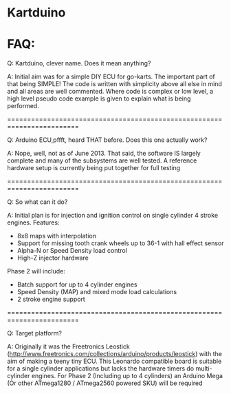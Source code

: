 Kartduino
=========

FAQ:
=========

Q: Kartduino, clever name. Does it mean anything?

A: Initial aim was for a simple DIY ECU for go-karts. The important part of that being SIMPLE! The code is written with simplicity above all else in mind and all areas are well commented. Where code is complex or low level, a high level pseudo code example is given to explain what is being performed. 

========================================================================

Q: Arduino ECU,pffft, heard THAT before. Does this one actually work?

A: Nope, well, not as of June 2013. That said, the software IS largely complete and many of the subsystems are well tested. A reference hardware setup is currently being put together for full testing

========================================================================

Q: So what can it do?

A: Initial plan is for injection and ignition control on single cylinder 4 stroke engines. 
Features:
* 8x8 maps with interpolation
* Support for missing tooth crank wheels up to 36-1 with hall effect sensor
* Alpha-N or Speed Density load control
* High-Z injector hardware

Phase 2 will include:
* Batch support for up to 4 cylinder engines
* Speed Density (MAP) and mixed mode load calculations
* 2 stroke engine support

========================================================================

Q: Target platform?

A: Originally it was the Freetronics Leostick (http://www.freetronics.com/collections/arduino/products/leostick) with the aim of making a teeny tiny ECU. This Leonardo compatible board is suitable for a single cylinder applications but lacks the hardware timers do multi-cylinder engines. For Phase 2 (Including up to 4 cylinders) an Arduino Mega (Or other ATmega1280 / ATmega2560 powered SKU) will be required
